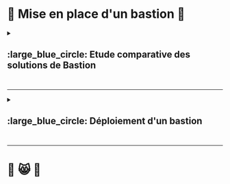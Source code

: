 # 🏰 Mise en place d'un bastion 🏰 

<details>
<summary><h2> :large_blue_circle: Etude comparative des solutions de Bastion<h2></summary>  

### :arrow_forward: Définition  
>Un Bastion est un serveur spécialement sécurisé entre un réseau interne et un réseau non sécurisé comme internet.  
>Il permet de protéger les comptes à privilèges en particulier, en contrôlant et surveillant les accès dans un environnement sécurisé.

---

### :arrow_forward: Comparaison de différentes solutions de Bastions

J'ai retenu 3 solutions 
* Guacamole
* Teleport
* Azure Bastion

|Nom du serveur|Guacamole|Teleport|Azure Bastion|
|---|---|---|---|
|Protocole pris en charge|SSH, RDP, HTTPS...|SSH, RDP, HTTPS...|SSH et RDP seulement|
|Gratuité|:white_check_mark:|:white_check_mark:|:x:|
|Type de gestion|On premise|On premise|SaaS|
|Maintenance|Nous-même|Nous-même|Microsoft|


Après analyse de ces 3 solutions, j'élimine rapidement Azure Bastion qui est une solution payante. Et je choisis d'installer Guacamole, qui est gratuit, et considéré comme assez simple d'installation pour des accès en RDP et SSH.  
J'opte pour une solution simple et efficace !  

Guacamole sera donc le point d'accès unique pour accéder aux autres serveurs.
Il convient d'installer Guacamole dans une DMZ si l'on souhaite s'y connecter depuis l'extérieur (internet) pour se connecter sur les serveurs internes aux réseau privé.  
</details>

---

<details>
<summary><h2> :large_blue_circle:  Déploiement d'un bastion<h2></summary>  


### :arrow_forward: Connexion par interface Web  

**On se connecte à l'interface depuis une machine cliente sur le réseau à l'adresse du serveur Guacamamole comme montré ci dessous.**  

<img width="1208" height="623" alt="Capture d'écran 2025-10-16 175520" src="https://github.com/user-attachments/assets/fe05e5ca-d97d-447e-be54-123e548a5a3b" />

---

### :arrow_forward: Je rentre ensuite mes identifiants  

> 💡 Note: J'ai supprimé le compte Admin standard et récréé un nouveau avec un nouveau mot de passe  

<img width="290" height="320" alt="image" src="https://github.com/user-attachments/assets/16cf923e-bc82-4ee0-ae4c-160a09fbba50" />  

---

### :arrow_forward: Création de groupes  

**`Paramètres > Connexions > Nouveau groupe`**  
Puis Nommer le groupe  
> 💡 Note:  
> *ROOT* est à la racine de l'arborescence.  
> *Organizationel* contient les groupes qui gèrent les connexions.  
<img width="1207" height="457" alt="Capture d'écran 2025-10-16 182124" src="https://github.com/user-attachments/assets/273e8c10-ab54-4269-a6b9-bb9c02dc3b1e" />  

---

<details>
<summary><h3>  :arrow_forward: Ajouter connexion SSH<h3></summary>  

> ⚙️ **`Paramètres > Connexions > Nouvelle connexion`**  

<img width="1209" height="368" alt="Capture d'écran 2025-10-16 181718" src="https://github.com/user-attachments/assets/bb86a619-0f42-4910-8ac2-01abf36a0d40" />  

---

> ⚙️ **`Bien renseigner le paramètre SSH`**  

<img width="316" height="154" alt="image" src="https://github.com/user-attachments/assets/6bae02f7-0f2e-4d80-bc13-51a75dcc0c44" />  

---

> ⚙️ **`Renseigner l'IP de la machine cible, le port (ici port 22 par défaut), puis l'identifiant et le mot de passe du compte de la machine distante`**  

<img width="481" height="330" alt="Capture d'écran 2025-10-17 144755" src="https://github.com/user-attachments/assets/5875b34f-76d0-4401-a773-f6406110101b" />  

---

> ⚙️ **`Sur le menu d'acceuil on peut visualiser les dernières connexions ainsi que les connexions possibles en bas à gauche, il suffit de cliquer`**  

<img width="1206" height="481" alt="image" src="https://github.com/user-attachments/assets/6dfd6355-2c80-40dd-a17d-18e03c4c12f7" />   

---

> ⚙️ **`Connexion sur la machine distante, on voit bien le nom de compte et l'adresse IP de la machine`**  

<img width="1198" height="679" alt="Capture d'écran 2025-10-17 151122" src="https://github.com/user-attachments/assets/abff8edb-4bad-43ac-ae4c-bd41be5c16b3" />  
</details>

---

<details>
<summary><h3>  :arrow_forward: Ajouter connexion RDP<h3></summary>  
  
> ⚙️ **`Paramètres > Connexions > Nouvelle connexion`**  

<img width="1209" height="368" alt="Capture d'écran 2025-10-16 181718" src="https://github.com/user-attachments/assets/bb86a619-0f42-4910-8ac2-01abf36a0d40" />  

---

> ⚙️ **`Renseigner le nom de la nouvelle connexion, le groupe, le protocole.`**

<img width="305" height="103" alt="Capture d'écran 2025-10-16 183718" src="https://github.com/user-attachments/assets/b3c36e00-d1d7-465e-bafd-228fabdcaa80" />  

---

> ⚙️ **`Dans Réseau, renseigner DNS ou IP de la cible. Le port si ce n'est pas le port par défaut.`**

<img width="474" height="143" alt="image" src="https://github.com/user-attachments/assets/f3f90d19-8c49-4512-9770-bb17c583fa5e" />  

---

> ⚙️ **`Compte avec lequel s'authentifier sur le serveur distant, le nom de domaine`**

<img width="730" height="135" alt="image" src="https://github.com/user-attachments/assets/35fe76bb-0c52-4467-a8b0-bb481751c899" />  

---

> ⚙️ **`D'autres paramètres peuvent être ajoutés, comme ignorer certificats si on se connecte par adresse IP. Le fuseau horaire, clavier, beaucoup d'options de conforts sont paramétrables dans ce menu... 
>Puis, enregistrer`**    


### :arrow_forward: Côté client  

> ⚙️ **`On autorise la connexion RDP, on autorise un utilisateur`**  

<img width="957" height="652" alt="image" src="https://github.com/user-attachments/assets/0a0e0761-7622-4738-9e80-05552b68d31f" />  

---

> ⚙️ **`On vérifie que le port 3389 est en écoute depuis toutes les machines`**

<img width="888" height="388" alt="image" src="https://github.com/user-attachments/assets/c830d2a7-6e66-4442-a54d-a15e3f465f2b" />  

---

### :arrow_forward: Connexion RDP  

> ⚙️ **`Lorsque l'on clique sur notre serveur on est connecté en RDP dessus`**   


<img width="563" height="578" alt="Capture d'écran 2025-10-20 075123" src="https://github.com/user-attachments/assets/e3d3e21f-20f7-4b80-9e33-77ff591be612" />







</details>
</details>

---

# 🥑 😸 🥑
